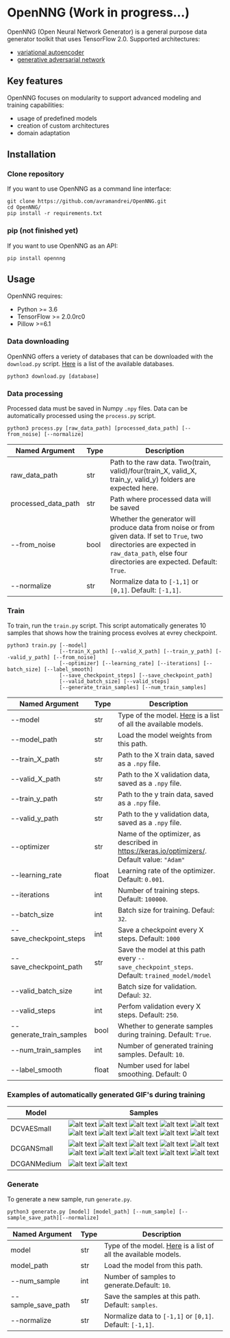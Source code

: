 # OpenNNG (Work in progress...)

OpenNNG (Open Neural Network Generator) is a general purpose data generator toolkit that uses TensorFlow 2.0. Supported architectures:

- [variational autoencoder](https://arxiv.org/abs/1312.6114)
- [generative adversarial network](https://arxiv.org/abs/1406.2661)

## Key features

OpenNNG focuses on modularity to support advanced modeling and training capabilities:

 - usage of predefined models
 - creation of custom architectures
 - domain adaptation
 
## Installation

### Clone repository

If you want to use OpenNNG as a command line interface:

```
git clone https://github.com/avramandrei/OpenNNG.git
cd OpenNNG/
pip install -r requirements.txt
```

### pip (not finished yet)

If you want to use OpenNNG as an API:

```
pip install opennng
```

## Usage

OpenNNG requires:
 - Python >= 3.6
 - TensorFlow >= 2.0.0rc0
 - Pillow >=6.1
 
### Data downloading

OpenNNG offers a veriety of databases that can be downloaded with the `download.py` script. [Here](docs/databases.md) is a list of the available databases.

```
python3 download.py [database]
```
 
### Data processing

Processed data must be saved in Numpy `.npy` files. Data can be automatically processed using the `process.py` script. 

```
python3 process.py [raw_data_path] [processed_data_path] [--from_noise] [--normalize]
```

|  Named Argument | Type | Description |
| -------------------- | --- | -- |
| raw_data_path | str | Path to the raw data. Two(train, valid)/four(train_X, valid_X, train_y, valid_y) folders are expected here. |
| processed_data_path | str | Path where processed data will be saved |
| --from_noise | bool | Whether the generator will produce data from noise or from given data. If set to `True`, two directories are expected in `raw_data_path`, else four directories are expected. Default: `True`. |
| --normalize | str | Normalize data to `[-1,1]` or `[0,1]`. Default: `[-1,1]`. |

### Train

To train, run the `train.py` script. This script automatically generates 10 samples that shows how the training process evolves at evrey checkpoint.

```
python3 train.py [--model] 
                 [--train_X_path] [--valid_X_path] [--train_y_path] [--valid_y_path] [--from_noise] 
                 [--optimizer] [--learning_rate] [--iterations] [--batch_size] [--label_smooth]
                 [--save_checkpoint_steps] [--save_checkpoint_path]
                 [--valid_batch_size] [--valid_steps] 
                 [--generate_train_samples] [--num_train_samples]
```

|  Named Argument | Type | Description |
| --- | --- | -- |
| --model | str | Type of the model. [Here](docs/models.md) is a list of all the available models. |
| --model_path | str | Load the model weights from this path. |
| --train_X_path | str | Path to the X train data, saved as a `.npy` file. |
| --valid_X_path | str | Path to the X validation data, saved as a `.npy` file. |
| --train_y_path | str | Path to the y train data, saved as a `.npy` file. |
| --valid_y_path | str | Path to the y validation data, saved as a `.npy` file. |
| --optimizer | str | Name of the optimizer, as described in https://keras.io/optimizers/. Default value: `"Adam"` |
| --learning_rate | float | Learning rate of the optimizer. Default: `0.001`. |
| --iterations | int | Number of training steps. Default: `100000`. |
| --batch_size | int | Batch size for training. Defaul: `32`. |
| --save_checkpoint_steps | int | Save a checkpoint every X steps. Default: `1000` |
| --save_checkpoint_path | str | Save the model at this path every `--save_checkpoint_steps`. Default: `trained_model/model` |
| --valid_batch_size | int | Batch size for validation. Defaul: `32`. |
| --valid_steps | int | Perfom validation every X steps. Default: `250`. |
| --generate_train_samples | bool | Whether to generate samples during training. Default: `True`. |
| --num_train_samples | int | Number of generated training samples. Default: `10`. |
| --label_smooth | float | Number used for label smoothing. Default: 0 |

### Examples of automatically generated GIF's during training

| Model | Samples |
| --- | --- |
| DCVAESmall | ![alt text](https://github.com/avramandrei/OpenNNG/blob/master/examples/dcvae_small_samples/train_sameple_1.gif?raw=true) ![alt text](https://github.com/avramandrei/OpenNNG/blob/master/examples/dcvae_small_samples/train_sameple_2.gif?raw=true) ![alt text](https://github.com/avramandrei/OpenNNG/blob/master/examples/dcvae_small_samples/train_sameple_3.gif?raw=true) ![alt text](https://github.com/avramandrei/OpenNNG/blob/master/examples/dcvae_small_samples/train_sameple_4.gif?raw=true) ![alt text](https://github.com/avramandrei/OpenNNG/blob/master/examples/dcvae_small_samples/train_sameple_5.gif?raw=true) ![alt text](https://github.com/avramandrei/OpenNNG/blob/master/examples/dcvae_small_samples/train_sameple_6.gif?raw=true) ![alt text](https://github.com/avramandrei/OpenNNG/blob/master/examples/dcvae_small_samples/train_sameple_7.gif?raw=true) ![alt text](https://github.com/avramandrei/OpenNNG/blob/master/examples/dcvae_small_samples/train_sameple_8.gif?raw=true) ![alt text](https://github.com/avramandrei/OpenNNG/blob/master/examples/dcvae_small_samples/train_sameple_9.gif?raw=true) ![alt text](https://github.com/avramandrei/OpenNNG/blob/master/examples/dcvae_small_samples/train_sameple_10.gif?raw=true) |
| DCGANSmall | ![alt text](https://github.com/avramandrei/OpenNNG/blob/master/examples/dcgan_small_samples/train_sameple_1.gif) ![alt text](https://github.com/avramandrei/OpenNNG/blob/master/examples/dcgan_small_samples/train_sameple_2.gif) ![alt text](https://github.com/avramandrei/OpenNNG/blob/master/examples/dcgan_small_samples/train_sameple_3.gif) ![alt text](https://github.com/avramandrei/OpenNNG/blob/master/examples/dcgan_small_samples/train_sameple_4.gif) ![alt text](https://github.com/avramandrei/OpenNNG/blob/master/examples/dcgan_small_samples/train_sameple_5.gif) ![alt text](https://github.com/avramandrei/OpenNNG/blob/master/examples/dcgan_small_samples/train_sameple_6.gif) ![alt text](https://github.com/avramandrei/OpenNNG/blob/master/examples/dcgan_small_samples/train_sameple_7.gif) ![alt text](https://github.com/avramandrei/OpenNNG/blob/master/examples/dcgan_small_samples/train_sameple_8.gif) ![alt text](https://github.com/avramandrei/OpenNNG/blob/master/examples/dcgan_small_samples/train_sameple_9.gif) ![alt text](https://github.com/avramandrei/OpenNNG/blob/master/examples/dcgan_small_samples/train_sameple_10.gif) |
| DCGANMedium | ![alt text](https://github.com/avramandrei/OpenNNG/blob/master/examples/dcgan_medium_samples/train_sameple_1.gif) ![alt text](https://github.com/avramandrei/OpenNNG/blob/master/examples/dcgan_medium_samples/train_sameple_2.gif) |


### Generate

To generate a new sample, run `generate.py`.

```
python3 generate.py [model] [model_path] [--num_sample] [--sample_save_path][--normalize]
```

|  Named Argument | Type | Description |
| --- | --- | -- |
| model | str | Type of the model. [Here](docs/models.md) is a list of all the available models. |
| model_path | str | Load the model from this path. |
| --num_sample | int | Number of samples to generate.Default: `10`. |
| --sample_save_path | str | Save the samples at this path. Default: `samples`. |
| --normalize | str | Normalize data to `[-1,1]` or `[0,1]`. Default: `[-1,1]`. |




